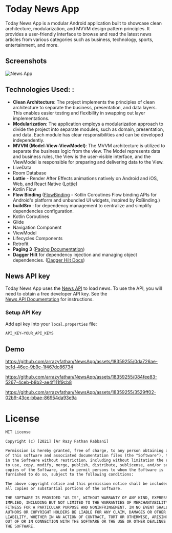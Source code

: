 
Today News App
==
Today News App is a modular Android application built to showcase clean architecture, modularization, and MVVM design pattern principles. It provides a user-friendly interface to browse and read the latest news articles from various categories such as business, technology, sports, entertainment, and more.

Screenshots
-----------  
![News App](screenshot/img.png "News App Screenshot")


Technologies Used: :
--------------  
* **Clean Architecture**: The project implements the principles of clean architecture to separate the business, presentation, and data layers. This enables easier testing and flexibility in swapping out layer implementations.
* **Modularization**: The application employs a modularization approach to divide the project into separate modules, such as domain, presentation, and data. Each module has clear responsibilities and can be developed independently.
* **MVVM (Model-View-ViewModel)**: The MVVM architecture is utilized to separate the business logic from the view. The Model represents data and business rules, the View is the user-visible interface, and the ViewModel is responsible for preparing and delivering data to the View.
* LiveData
* Room Database
* **Lottie** - Render After Effects animations natively on Android and iOS, Web, and React Native ([Lottie](https://github.com/airbnb/lottie-android))
* Kotlin Flow
* **Flow Binding** ([FlowBinding](https://github.com/ReactiveCircus/FlowBinding) - Kotlin Coroutines Flow binding APIs for Android's platform and unbundled UI widgets, inspired by RxBinding.)
* **buildSrc** : for dependency management to centralize and simplify dependencies configuration.
* Kotlin Coroutines
* Glide
* Navigation Component
* ViewModel
* Lifecycles Components
* Retrofit
* **Paging 3** ([Paging Documentation](https://developer.android.com/topic/libraries/architecture/paging/v3-overview?hl=id))
* **Dagger Hilt** for dependency injection and managing object dependencies. ([Dagger Hilt Docs](https://dagger.dev/hilt/))

News API key
------------  
Today News App uses the [News API](https://newsapi.org/docs/get-started) to load news. To use the API, you will need to obtain a free developer API key. See the  
[News API Documentation](https://newsapi.org/docs) for instructions.

### Setup API Key
Add api key into your `local.properties` file:

```gradle  
API_KEY=YOUR_API_KEYS  
```  

Demo
-----------

https://github.com/arrazyfathan/NewsApp/assets/18359255/0da726ae-bc1d-46ec-9b9c-1f467dc86734

https://github.com/arrazyfathan/NewsApp/assets/18359255/084fee83-5267-4ceb-b8b2-ae4f111f9cb8

https://github.com/arrazyfathan/NewsApp/assets/18359255/3529ff02-02b9-43ce-bbae-86954da93e9a


# License

```xml
MIT License

Copyright (c) [2021] [Ar Razy Fathan Rabbani]

Permission is hereby granted, free of charge, to any person obtaining a copy
of this software and associated documentation files (the "Software"), to deal
in the Software without restriction, including without limitation the rights
to use, copy, modify, merge, publish, distribute, sublicense, and/or sell
copies of the Software, and to permit persons to whom the Software is
furnished to do so, subject to the following conditions:

The above copyright notice and this permission notice shall be included in
all copies or substantial portions of the Software.

THE SOFTWARE IS PROVIDED "AS IS", WITHOUT WARRANTY OF ANY KIND, EXPRESS OR
IMPLIED, INCLUDING BUT NOT LIMITED TO THE WARRANTIES OF MERCHANTABILITY,
FITNESS FOR A PARTICULAR PURPOSE AND NONINFRINGEMENT. IN NO EVENT SHALL THE
AUTHORS OR COPYRIGHT HOLDERS BE LIABLE FOR ANY CLAIM, DAMAGES OR OTHER
LIABILITY, WHETHER IN AN ACTION OF CONTRACT, TORT OR OTHERWISE, ARISING FROM,
OUT OF OR IN CONNECTION WITH THE SOFTWARE OR THE USE OR OTHER DEALINGS IN
THE SOFTWARE.
```
